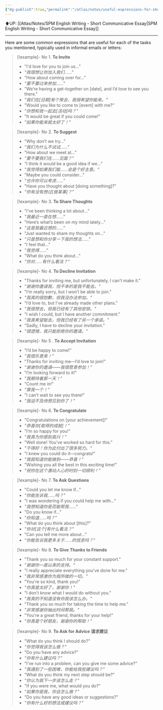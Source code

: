 ```yaml
---
{"dg-publish":true,"permalink":"/atlas/notes/useful-expressions-for-short-communicative-essay/"}
---
```


⬆️UP: [[Atlas/Notes/SPM English Writing - Short Communicative Essay\|SPM English Writing - Short Communicative Essay]]

---

Here are some common expressions that are useful for each of the tasks you mentioned, typically used in informal emails or letters:

> [!example]- No 1. **To Invite**
> - "I'd love for you to join us..." 
> - *"我很想让你加入我们……"*
> - "How about coming over for..."
> - *"要不要过来参加……"*
> - "We’re having a get-together on [date], and I’d love to see you there."
> - *"我们在[日期]有个聚会，我很希望你能来。"*
> - "Would you like to come to [event] with me?"
> - *"你想和我一起去[活动]吗？"*
> - "It would be great if you could come!"
> - *"如果你能来就太好了！"*

 > [!example]- No 2. **To Suggest**
> - "Why don’t we try..."
> - *"我们为什么不试试……"*
> - "How about we meet at..."
> - *"要不要我们在……见面？"*
> - "I think it would be a good idea if we..."
> - *"我觉得如果我们能……会是个好主意。"*
> - "Maybe you could consider..."
> - *"也许你可以考虑……"*
> - "Have you thought about [doing something]?"
> - *"你有没有想过[做某事]？"*

> [!example]- No 3. **To Share Thoughts**
> - "I’ve been thinking a lot about..."
> - *"我最近一直在想……"*
> - "Here’s what’s been on my mind lately..."
> - *"这是我最近想的……"*
> - "Just wanted to share my thoughts on..."
> - *"只是想和你分享一下我的想法……"*
> - "I feel that..."
> - *"我觉得……"*
> - "What do you think about..."
> - *"你对……有什么看法？"*

> [!example]- No 4. **To Decline Invitation**
> - "Thanks for inviting me, but unfortunately, I can’t make it."
> - *"谢谢你邀请我，但不幸的是我不能去。"*
> - "I’m really sorry, but I won’t be able to join."
> - *"我真的很抱歉，但我没办法参加。"*
> - "I’d love to, but I’ve already made other plans."
> - *"我很想去，但我已经有了其他安排。"*
> - "I wish I could, but I have another commitment."
> - *"我真希望能去，但我已经有了另一个承诺。"*
> - "Sadly, I have to decline your invitation."
> - *"很遗憾，我只能拒绝你的邀请。"*

> [!example]- No 5 . **To Accept Invitation**
> - "I’d be happy to come!"
> - *"我很乐意来！"*
> - "Thanks for inviting me—I’d love to join!"
> - *"谢谢你的邀请——我很愿意参加！"*
> - "I’m looking forward to it!"
> - *"我期待着那一天！"*
> - "Count me in!"
> - *"算我一个！"*
> - "I can’t wait to see you there!"
> - *"我迫不及待想见到你了！"*

> [!example]- No 6. **To Congratulate**
> - "Congratulations on [your achievement]!"
> - *"恭喜你[取得的成就]！"*
> - "I’m so happy for you!"
> - *"我真为你感到高兴！"*
> - "Well done! You’ve worked so hard for this."
> - *"干得好！你为此付出了很多努力。"*
> - "I knew you could do it—congrats!"
> - *"我就知道你能做到——恭喜！"*
> - "Wishing you all the best in this exciting time!"
> - *"祝你在这个激动人心的时刻一切顺利！"*

> [!example]- No 7. **To Ask Questions**
> - "Could you let me know if..."
> - *"你能告诉我……吗？"*
> - "I was wondering if you could help me with..."
> - *"我想知道你是否能帮我……"*
> - "Do you know if..."
> - *"你知道……吗？"*
> - "What do you think about [this]?"
> - *"你对[这个]有什么看法？"*
> - "Can you tell me more about..."
> - *"你能告诉我更多关于……的信息吗？"*

> [!example]- No 8. **To Give Thanks to Friends**
> - "Thank you so much for your constant support."
> - *"谢谢你一直以来的支持。"*
> - "I really appreciate everything you've done for me."
> - *"我非常感激你为我所做的一切。"*
> - "You're so kind, thank you!"
> - *"你真是太好了，谢谢你！"*
> - "I don’t know what I would do without you."
> - *"我真的不知道没有你我该怎么办。"*
> - "Thank you so much for taking the time to help me."
> - *"非常感谢你抽出时间帮我。"*
> - "You're a great friend, thanks for your help!"
> - *"你真是个好朋友，谢谢你的帮助！"*

> [!example]- No 9. **To Ask for Advice 请求建议**
> - "What do you think I should do?"
> - *"你觉得我该怎么做？"*
> - "Do you have any advice?"
> - *"你有什么建议吗？"*
> - "I’ve run into a problem, can you give me some advice?"
> - *"我遇到了一些困难，你能给我些建议吗？"*
> - "What do you think my next step should be?"
> - *"你认为我下一步该怎么走？"*
> - "If you were me, what would you do?"
> - *"如果你是我，你会怎么做？"*
> - "Do you have any good ideas or suggestions?"
> - *"你有什么好的想法或建议吗？"*
